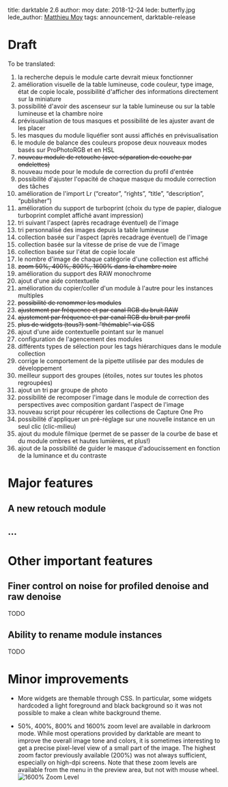 title: darktable 2.6
author: moy
date: 2018-12-24
lede: butterfly.jpg
lede_author: <a href="https://matthieu-moy.fr/">Matthieu Moy</a>
tags: announcement, darktable-release

# Draft

To be translated:

1. la recherche depuis le module carte devrait mieux fonctionner
2. amélioration visuelle de la table lumineuse, code couleur, type image, état de copie locale, possibilité d'afficher des informations directement sur la miniature
3. possibilité d'avoir des ascenseur sur la table lumineuse ou sur la table lumineuse et la chambre noire
4. prévisualisation de tous masques et possibilité de les ajuster avant de les placer
5. les masques du module liquéfier sont aussi affichés en prévisualisation
6. le module de balance des couleurs propose deux nouveaux modes basés sur ProPhotoRGB et en HSL
7. ~~nouveau module de retouche (avec séparation de couche par ondelettes)~~
8. nouveau mode pour le module de correction du profil d'entrée
9. possibilité d'ajuster l'opacité de chaque masque du module correction des tâches
10. amélioration de l'import Lr (“creator”, “rights”, “title”, “description”, “publisher”)
11. amélioration du support de turboprint (choix du type de papier, dialogue turboprint complet affiché avant impression) 
12. tri suivant l'aspect (après recadrage éventuel) de l'image
13. tri personnalisé des images depuis la table lumineuse
14. collection basée sur l'aspect (après recadrage éventuel) de l'image
15. collection basée sur la vitesse de prise de vue de l'image
16. collection basée sur l'état de copie locale
17. le nombre d'image de chaque catégorie d'une collection est affiché
18. ~~zoom 50%, 400%, 800%, 1600% dans la chambre noire~~
19. amélioration du support des RAW monochrome
20. ajout d'une aide contextuelle
21. amélioration du copier/coller d'un module à l'autre pour les instances multiples
22. ~~possibilité de renommer les modules~~
23. ~~ajustement par fréquence et par canal RGB du bruit RAW~~
24. ~~ajustement par fréquence et par canal RGB du bruit par profil~~
25. ~~plus de widgets (tous?) sont "thémable" via CSS~~
26. ajout d'une aide contextuelle pointant sur le manuel
27. configuration de l'agencement des modules
28. différents types de sélection pour les tags hiérarchiques dans le module collection
29. corrige le comportement de la pipette utilisée par des modules de développement
30. meilleur support des groupes (étoiles, notes sur toutes les photos regroupées)
31. ajout un tri par groupe de photo
32. possibilité de recomposer l'image dans le module de correction des perspectives avec composition gardant l'aspect de l'image
33. nouveau script pour récupérer les collections de Capture One Pro
34. possibilité d'appliquer un pré-réglage sur une nouvelle instance en un seul clic (clic-milieu)
35. ajout du module filmique (permet de se passer de la courbe de base et du module ombres et hautes lumières, et plus!)
36. ajout de la possibilité de guider le masque d'adoucissement en fonction de la luminance et du contraste

# Major features

## A new retouch module

## ...

# Other important features

## Finer control on noise for profiled denoise and raw denoise

TODO

## Ability to rename module instances

TODO

# Minor improvements

* More widgets are themable through CSS. In particular, some widgets
  hardcoded a light foreground and black background so it was not
  possible to make a clean white background theme.

* 50%, 400%, 800% and 1600% zoom level are available in darkroom mode.
  While most operations provided by darktable are meant to improve the
  overall image tone and colors, it is sometimes interesting to get a
  precise pixel-level view of a small part of the image. The highest
  zoom factor previously available (200%) was not always sufficient,
  especially on high-dpi screens. Note that these zoom levels are
  available from the menu in the preview area, but not with mouse
  wheel.
  ![1600% Zoom Level]({filename}zoom-1600.png)
